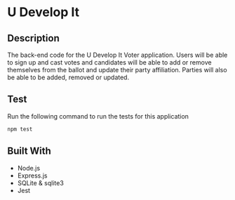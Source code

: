 # U Develop It

## Description
The back-end code for the U Develop It Voter application. Users will be able to sign up and cast votes and candidates will be able to add or remove themselves from the ballot and update their party affiliation. Parties will also be able to be added, removed or updated.
## Test
Run the following command to run the tests for this application
```JavaScript
npm test
``` 
## Built With
* Node.js
* Express.js
* SQLite & sqlite3
* Jest